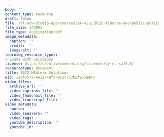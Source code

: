 ```yaml
---
body: ''
content_type: resource
draft: false
file: /ol-ocw-studio-app/courses/14-41-public-finance-and-public-policy-fall-2024/mit14_41_f24_2022midterm_sol.pdf
file_size: 140903
file_type: application/pdf
image_metadata:
  caption: ''
  credit: ''
  image-alt: ''
learning_resource_types:
- Exams with Solutions
license: https://creativecommons.org/licenses/by-nc-sa/4.0/
resourcetype: Document
title: 2022 MIdterm Solutions
uid: 120b7577-4e22-4efc-8c2c-c3b2f955ea40
video_files:
  archive_url: ''
  video_captions_file: ''
  video_thumbnail_file: ''
  video_transcript_file: ''
video_metadata:
  source: ''
  video_speakers: ''
  video_tags: ''
  youtube_description: ''
  youtube_id: ''
---
```

